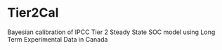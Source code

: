 # Tier2Cal
Bayesian calibration of IPCC Tier 2 Steady State SOC model using Long Term Experimental Data in Canada 
